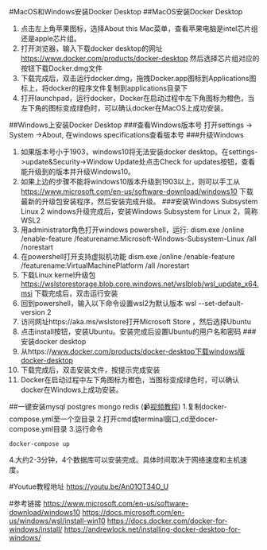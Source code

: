 #MacOS和Windows安装Docker Desktop
##MacOS安装Docker Desktop  
1. 点击左上角苹果图标，选择About this Mac菜单，查看苹果电脑是intel芯片组还是apple芯片组。
2. 打开浏览器，输入下载docker desktop的网址
https://www.docker.com/products/docker-desktop
然后选择芯片组对应的按钮下载Docker.dmg文件
3. 下载完成后，双击运行docker.dmg，拖拽Docker.app图标到Applications图标上，将docker的程序文件复制到applications目录下
4. 打开launchpad，运行docker，Docker在启动过程中左下角图标为橙色，当左下角的图标变成绿色时，可以确认docker在MacOS上成功安装。

##Windows上安装Docker Desktop 
###查看Windows版本号
打开settings -> System ->About, 在windows specifications查看版本号
###升级Windows
1. 如果版本号小于1903，windows10将无法安装docker desktop。在settings->update&Security->Window Update处点击Check for updates按钮，查看能升级到的版本并升级Windows10。
2. 如果上边的步骤不能将windows10版本升级到1903以上，则可以手工从
https://www.microsoft.com/en-us/software-download/windows10
下载最新的升级包安装程序，然后安装完成升级。
###安装Windows Subsystem Linux 2
windows升级完成后，安装Windows Subsystem for Linux 2，简称WSL2
1. 用administrator角色打开windows powershell，运行:
dism.exe /online /enable-feature /featurename:Microsoft-Windows-Subsystem-Linux /all /norestart
2. 在powershell打开支持虚拟机功能
dism.exe /online /enable-feature /featurename:VirtualMachinePlatform /all /norestart
3. 下载Linux kernel升级包
https://wslstorestorage.blob.core.windows.net/wslblob/wsl_update_x64.msi
下载完成后，双击运行安装
4. 回到powershell，输入以下命令设置wsl2为默认版本
wsl --set-default-version 2
5. 访问网址https://aka.ms/wslstore打开Microsoft Store ，然后选择Ubuntu
6. 点击install按钮，安装Ubuntu。安装完成后设置Ubuntu的用户名和密码
###安装docker desktop
1. 从https://www.docker.com/products/docker-desktop下载windows版docker-desktop
2. 下载完成后，双击安装文件，按提示完成安装
3. Docker在启动过程中左下角图标为橙色，当图标变成绿色时，可以确认docker在Windows上成功安装。

##一键安装mysql postgres mongo redis  (:video_camera:[视频教程](https://www.youtube.com/watch?v=An01OT34O_U&t=614s))
1.复制docker-compose.yml至一个空目录
2.打开cmd或terminal窗口,cd至docer-compose.yml目录
3.运行命令
```
docker-compose up
```
4.大约2-3分钟，4个数据库可以安装完成。具体时间取决于网络速度和主机速度。

#Youtue教程地址
https://youtu.be/An01OT34O_U

#参考链接
https://www.microsoft.com/en-us/software-download/windows10
https://docs.microsoft.com/en-us/windows/wsl/install-win10
https://docs.docker.com/docker-for-windows/install/
https://andrewlock.net/installing-docker-desktop-for-windows/